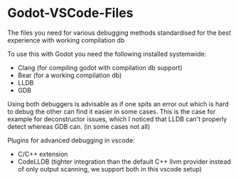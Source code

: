 # Godot-VSCode-Files
The files you need for various debugging methods standardised for the best experience with working compilation db

To use this with Godot you need the following installed systemwide:
- Clang (for compiling godot with compilation db support)
- Bear (for a working compilation db)
- LLDB 
- GDB

Using both debuggers is advisable as if one spits an error out which is hard to debug the other can find it easier in some cases.
This is the case for example for deconstructor issues, which I noticed that LLDB can't properly detect whereas GDB can.
(in some cases not all)

Plugins for advanced debugging in vscode:
- C/C++ extension
- CodeLLDB (tighter integration than the default C++ llvm provider instead of only output scanning, we support both in this vscode setup)
